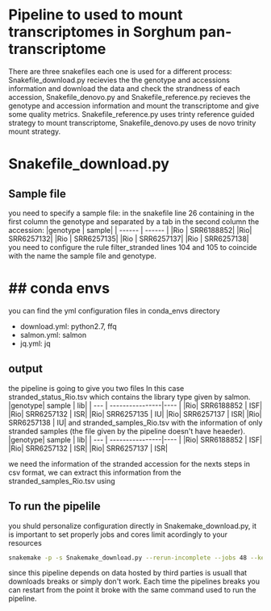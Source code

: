 # Pipeline to used to mount transcriptomes in Sorghum pan-transcriptome
 There are three snakefiles each one is used for a different process: Snakefile_download.py recievies the the genotype and accessions information and download the data and check the strandness of each accession, Snakefile_denovo.py and Snakefile_reference.py recieves the genotype and accession information and mount the transcriptome and give some quality metrics. Snakefile_reference.py uses trinty reference guided strategy to mount transcriptome, Snakefile_denovo.py uses de novo trinity mount strategy.
# Snakefile_download.py
## Sample file
 you need to specify a sample file: in the snakefile line 26 containing in the first column the genotype and separated by a tab in the second column the accession:
 |genotype |       sample|
 | ------ | ------ |
 |Rio   |  SRR6188852|
 |Rio|     SRR6257132|
 |Rio |   SRR6257135|
 |Rio |   SRR6257137|
 |Rio |   SRR6257138|
 you need to configure the rule filter_stranded lines 104 and 105 to coincide with the name the sample file and genotype.
# ## conda envs
 you can find the yml configuration files in conda_envs directory
 - download.yml: python2.7, ffq 
 - salmon.yml: salmon
 - jq.yml: jq
 ## output 
 the pipeline is going to give you two files
 In this case stranded_status_Rio.tsv which contains the library type given by salmon.
 |genotype|        sample | lib|
 | --- | ----------------|---- |
 |Rio|     SRR6188852    |  ISF|
 |Rio|     SRR6257132    | ISR|
 |Rio|     SRR6257135    |  IU|
 |Rio|    SRR6257137     | ISR|
 |Rio|     SRR6257138    |  IU|
 and stranded_samples_Rio.tsv with the information of only stranded samples (the file given by the pipeline doesn't have heaeder).
 |genotype|        sample | lib|
 | --- | ----------------|---- |
 |Rio|     SRR6188852    |  ISF|
 |Rio|     SRR6257132    | ISR|
 |Rio|    SRR6257137     | ISR|

 we need the information of the stranded accession for the nexts steps in csv format, we can extract this information from the stranded_samples_Rio.tsv using 

 ## To run the pipelile
 you shuld personalize configuration directly in Snakemake_download.py, it is important to set properly jobs and cores limit acordingly to your resources
 ```sh
 snakemake -p -s Snakemake_download.py --rerun-incomplete --jobs 48 --keep-going --use-conda --resources 100 --cores 48 --latency-wait 60
 ```
 since this pipeline depends on data hosted by third parties is usuall that downloads breaks or simply don't work. Each time the pipelines breaks you can restart from  the point it broke with the same command used to run the pipeline.


